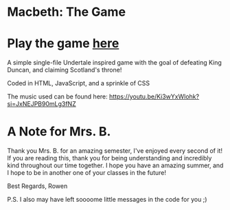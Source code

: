 # Macbeth: The Game

# Play the game [here](https://beeker32.github.io/macbeth-game/)

A simple single-file Undertale inspired game with the goal of defeating King Duncan, and claiming Scotland's throne!

Coded in HTML, JavaScript, and a sprinkle of CSS

The music used can be found here:
https://youtu.be/Ki3wYxWlohk?si=JxNEJPB90mLg3fNZ

# A Note for Mrs. B.

Thank you Mrs. B. for an amazing semester, I've enjoyed every second of it!
If you are reading this, thank you for being understanding and incredibly kind throughout our time together. I hope you have an amazing summer, and I hope to be in another one of your classes in the future!

Best Regards,
Rowen


P.S.
I also may have left soooome little messages in the code for you ;)
